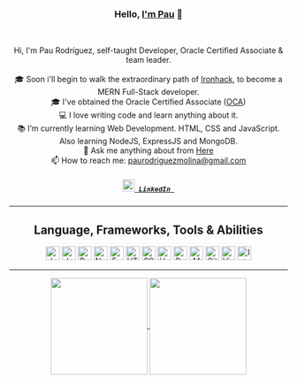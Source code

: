 <h3 align="center">Hello, <a href="https://github.com/Silinde87" title="Profile" target="_blank">I'm Pau</a> 👋</h3>
<br>
<p align="center">
  Hi, I'm Pau Rodríguez, self-taught Developer, Oracle Certified Associate & team leader.
  <br>
  <br>
  🎓 Soon i'll begin to walk the extraordinary path of <a href="https://www.ironhack.com/en/web-development">Ironhack</a>, to become a MERN Full-Stack developer.
  <br>
  🎓 I've obtained the Oracle Certified Associate (<a href="https://education.oracle.com/x/trackp_333">OCA</a>)
  <br>
  💻 I love writing code and learn anything about it.
  <br>
  📚 I’m currently learning Web Development. HTML, CSS and JavaScript. Also learning NodeJS, ExpressJS and MongoDB. 
  <br>
  💬 Ask me anything about from <a href="https://github.com/Silinde87/silinde87/issues" title="Issues">Here</a>
  <br>
  📫 How to reach me: <a href="mailto: paurodriguezmolina@gmail.com">paurodriguezmolina@gmail.com</a>
  <h5 align="center">
    <code><a href="https://www.linkedin.com/in/paurodriguezmolina/" title="LinkedIn Profile"><img width="22" src="https://res.cloudinary.com/dkevcmz3i/image/upload/v1620506336/Personal/Github%20front%20readme/linkedin_wzkegb.svg"> LinkedIn </a></code>
  </h5>
</p>

<hr>

<h2 align="center">Language, Frameworks, Tools & Abilities</h2>

<p align="center">
  <img title="Java" height="25" src="https://res.cloudinary.com/dkevcmz3i/image/upload/v1620506336/Personal/Github%20front%20readme/java_qxplvb.png">
  <img title="Javascript" height="25" src="https://res.cloudinary.com/dkevcmz3i/image/upload/v1620506336/Personal/Github%20front%20readme/javascript-original_ks2qvl.svg">
  <img title="React" height="25" src="https://res.cloudinary.com/dkevcmz3i/image/upload/v1620506338/Personal/Github%20front%20readme/react-original_vzqgdf.svg">
  <img title="NodeJS" height="25" src="https://res.cloudinary.com/dkevcmz3i/image/upload/v1620506337/Personal/Github%20front%20readme/node_wgb8i4.png">
  <img title="ExpressJS" height="25" src="https://res.cloudinary.com/dkevcmz3i/image/upload/b_rgb:ffffff/v1620506334/Personal/Github%20front%20readme/expressjs_dblcrv.png">
  <img title="HTML5" height="25" src="https://res.cloudinary.com/dkevcmz3i/image/upload/v1620506334/Personal/Github%20front%20readme/html5_iqjlja.svg">
  <img title="CSS" height="25" src="https://res.cloudinary.com/dkevcmz3i/image/upload/v1620506334/Personal/Github%20front%20readme/css_yjz8u5.svg">
  <img title="Handlebars" width="25" src="https://res.cloudinary.com/dkevcmz3i/image/upload/v1620506334/Personal/Github%20front%20readme/handlebars_zkwbsr.svg">
  <img title="Bootstrap" height="25" src="https://res.cloudinary.com/dkevcmz3i/image/upload/v1620506334/Personal/Github%20front%20readme/bootstrap_ndjvqf.svg">
  <img title="MongoDB" height="25" src="https://res.cloudinary.com/dkevcmz3i/image/upload/v1620506337/Personal/Github%20front%20readme/mongodb_qxbmpe.png">
  <img title="Git" height="25" src="https://res.cloudinary.com/dkevcmz3i/image/upload/v1620506334/Personal/Github%20front%20readme/git-original_rjrbdd.svg">
  <img title="Visual Studio Code" height="25" src="https://res.cloudinary.com/dkevcmz3i/image/upload/v1620506338/Personal/Github%20front%20readme/vscode_b9dlo8.svg">
  <img title="IntelliJ Idea" height="25" src="https://res.cloudinary.com/dkevcmz3i/image/upload/v1620506335/Personal/Github%20front%20readme/idea_qunsss.png">
</p>

<hr>

<p align=center>
  <a href="https://github.com/anuraghazra/github-readme-stats" title="Go to Source">
    <img height=175 align="center" src="https://github-readme-stats.vercel.app/api?username=silinde87&show_icons=true&theme=react">
  </a>
  <a href="https://github.com/anuraghazra/github-readme-stats">
  <img height=175 align="center" src="https://github-readme-stats.vercel.app/api/top-langs/?username=Silinde87&title_color=57BCDA&text_color=57BCDA&icon_color=57BCDA&bg_color=0c1014&langs_count=8&layout=compact" />
  </a>
</p>


